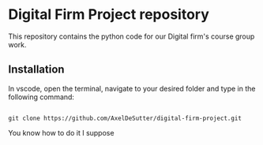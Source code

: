 # Digital Firm Project repository

This repository contains the python code for our Digital firm's course group work.

## Installation
In vscode, open the terminal, navigate to your desired folder and type in the following command:

<code>
git clone https://github.com/AxelDeSutter/digital-firm-project.git
</code>

You know how to do it I suppose
